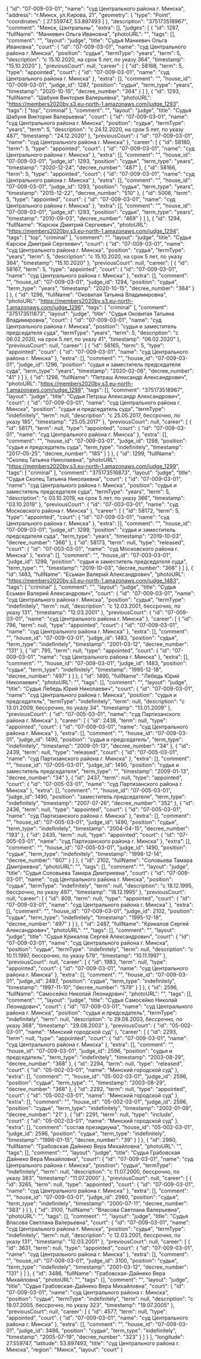 {
    "id": "07-009-03-01",
    "name": "суд Центрального района г. Минска",
    "address": "г.Минск, ул.Кирова, 21",
    "geometry": {
        "type": "Point",
        "coordinates": [
            27.559747,
            53.897493
        ]
    },
    "description": "375173518967",
    "comment": "Менск, Цэнтральны",
    "extra": [],
    "judges": [
        {
            "id": 1287,
            "fullName": "Манкевич Ольга Ивановна",
            "photoURL": "",
            "tags": [],
            "comment": "",
            "layout": "judge",
            "title": "Судья Манкевич Ольга Ивановна",
            "court": {
                "id": "07-009-03-01",
                "name": "суд Центрального района г. Минска",
                "position": "судья",
                "termType": "years",
                "term": 5,
                "description": "c 15.10.2020, на срок 5 лет, по указу 364",
                "timestamp": "15.10.2020"
            },
            "previousCourt": null,
            "career": [
                {
                    "id": 58168,
                    "term": 5,
                    "type": "appointed",
                    "court": {
                        "id": "07-009-03-01",
                        "name": "суд Центрального района г. Минска"
                    },
                    "extra": [],
                    "comment": "",
                    "house_id": "07-009-03-01",
                    "judge_id": 1287,
                    "position": "судья",
                    "term_type": "years",
                    "timestamp": "2020-10-15",
                    "decree_number": "364"
                }
            ]
        },
        {
            "id": 1293,
            "fullName": "Шабуня Виктория Валерьевна",
            "photoURL": "https://members2020by.s3.eu-north-1.amazonaws.com/judge_1293",
            "tags": [
                "top",
                "criminal"
            ],
            "comment": "",
            "layout": "judge",
            "title": "Судья Шабуня Виктория Валерьевна",
            "court": {
                "id": "07-009-03-01",
                "name": "суд Центрального района г. Минска",
                "position": "судья",
                "termType": "years",
                "term": 5,
                "description": "c 24.12.2020, на срок 5 лет, по указу 487",
                "timestamp": "24.12.2020"
            },
            "previousCourt": {
                "id": "07-009-03-01",
                "name": "суд Центрального района г. Минска"
            },
            "career": [
                {
                    "id": 58180,
                    "term": 5,
                    "type": "appointed",
                    "court": {
                        "id": "07-009-03-01",
                        "name": "суд Центрального района г. Минска"
                    },
                    "extra": [],
                    "comment": "",
                    "house_id": "07-009-03-01",
                    "judge_id": 1293,
                    "position": "судья",
                    "term_type": "years",
                    "timestamp": "2020-12-24",
                    "decree_number": "487"
                },
                {
                    "id": 58166,
                    "term": 5,
                    "type": "appointed",
                    "court": {
                        "id": "07-009-03-01",
                        "name": "суд Центрального района г. Минска"
                    },
                    "extra": [],
                    "comment": "",
                    "house_id": "07-009-03-01",
                    "judge_id": 1293,
                    "position": "судья",
                    "term_type": "years",
                    "timestamp": "2015-12-22",
                    "decree_number": "510"
                },
                {
                    "id": 5006,
                    "term": 5,
                    "type": "appointed",
                    "court": {
                        "id": "07-009-03-01",
                        "name": "суд Центрального района г. Минска"
                    },
                    "extra": [],
                    "comment": "",
                    "house_id": "07-009-03-01",
                    "judge_id": 1293,
                    "position": "судья",
                    "term_type": "years",
                    "timestamp": "2010-09-03",
                    "decree_number": "469"
                }
            ]
        },
        {
            "id": 1294,
            "fullName": "Карсюк Дмитрий Сергеевич",
            "photoURL": "https://members2020by.s3.eu-north-1.amazonaws.com/judge_1294",
            "tags": [
                "top",
                "criminal"
            ],
            "comment": "",
            "layout": "judge",
            "title": "Судья Карсюк Дмитрий Сергеевич",
            "court": {
                "id": "07-009-03-01",
                "name": "суд Центрального района г. Минска",
                "position": "судья",
                "termType": "years",
                "term": 5,
                "description": "c 15.10.2020, на срок 5 лет, по указу 364",
                "timestamp": "15.10.2020"
            },
            "previousCourt": null,
            "career": [
                {
                    "id": 58167,
                    "term": 5,
                    "type": "appointed",
                    "court": {
                        "id": "07-009-03-01",
                        "name": "суд Центрального района г. Минска"
                    },
                    "extra": [],
                    "comment": "",
                    "house_id": "07-009-03-01",
                    "judge_id": 1294,
                    "position": "судья",
                    "term_type": "years",
                    "timestamp": "2020-10-15",
                    "decree_number": "364"
                }
            ]
        },
        {
            "id": 1296,
            "fullName": "Оковитая Татьяна Владимировна",
            "photoURL": "https://members2020by.s3.eu-north-1.amazonaws.com/judge_1296",
            "tags": [
                "criminal"
            ],
            "comment": "375173511873",
            "layout": "judge",
            "title": "Судья Оковитая Татьяна Владимировна",
            "court": {
                "id": "07-009-03-01",
                "name": "суд Центрального района г. Минска",
                "position": "судья и заместитель председателя суда",
                "termType": "years",
                "term": 5,
                "description": "c 06.02.2020, на срок 5 лет, по указу 41",
                "timestamp": "06.02.2020"
            },
            "previousCourt": null,
            "career": [
                {
                    "id": 58165,
                    "term": 5,
                    "type": "appointed",
                    "court": {
                        "id": "07-009-03-01",
                        "name": "суд Центрального района г. Минска"
                    },
                    "extra": [],
                    "comment": "",
                    "house_id": "07-009-03-01",
                    "judge_id": 1296,
                    "position": "судья и заместитель председателя суда",
                    "term_type": "years",
                    "timestamp": "2020-02-06",
                    "decree_number": "41"
                }
            ]
        },
        {
            "id": 1298,
            "fullName": "Петраш Александр Александрович",
            "photoURL": "https://members2020by.s3.eu-north-1.amazonaws.com/judge_1298",
            "tags": [],
            "comment": "375173518967",
            "layout": "judge",
            "title": "Судья Петраш Александр Александрович",
            "court": {
                "id": "07-009-03-01",
                "name": "суд Центрального района г. Минска",
                "position": "судья и председатель суда",
                "termType": "indefinitely",
                "term": null,
                "description": "c 25.05.2017, бессрочно, по указу 185",
                "timestamp": "25.05.2017"
            },
            "previousCourt": null,
            "career": [
                {
                    "id": 58171,
                    "term": null,
                    "type": "appointed",
                    "court": {
                        "id": "07-009-03-01",
                        "name": "суд Центрального района г. Минска"
                    },
                    "extra": [],
                    "comment": "",
                    "house_id": "07-009-03-01",
                    "judge_id": 1298,
                    "position": "судья и председатель суда",
                    "term_type": "indefinitely",
                    "timestamp": "2017-05-25",
                    "decree_number": "185"
                }
            ]
        },
        {
            "id": 1299,
            "fullName": "Скопец Татьяна Николаевна",
            "photoURL": "https://members2020by.s3.eu-north-1.amazonaws.com/judge_1299",
            "tags": [
                "criminal"
            ],
            "comment": "375173516873",
            "layout": "judge",
            "title": "Судья Скопец Татьяна Николаевна",
            "court": {
                "id": "07-009-03-01",
                "name": "суд Центрального района г. Минска",
                "position": "судья и заместитель председателя суда",
                "termType": "years",
                "term": 5,
                "description": "c 03.10.2019, на срок 5 лет, по указу 366",
                "timestamp": "03.10.2019"
            },
            "previousCourt": {
                "id": "07-003-03-01",
                "name": "суд Московского района г. Минска"
            },
            "career": [
                {
                    "id": 58172,
                    "term": 5,
                    "type": "appointed",
                    "court": {
                        "id": "07-009-03-01",
                        "name": "суд Центрального района г. Минска"
                    },
                    "extra": [],
                    "comment": "",
                    "house_id": "07-009-03-01",
                    "judge_id": 1299,
                    "position": "судья и заместитель председателя суда",
                    "term_type": "years",
                    "timestamp": "2019-10-03",
                    "decree_number": "366"
                },
                {
                    "id": 58173,
                    "term": null,
                    "type": "released",
                    "court": {
                        "id": "07-003-03-01",
                        "name": "суд Московского района г. Минска"
                    },
                    "extra": [],
                    "comment": "",
                    "house_id": "07-003-03-01",
                    "judge_id": 1299,
                    "position": "судья и заместитель председателя суда",
                    "term_type": "",
                    "timestamp": "2019-10-03",
                    "decree_number": "366"
                }
            ]
        },
        {
            "id": 1483,
            "fullName": "Есьман Валерий Александрович",
            "photoURL": "https://members2020by.s3.eu-north-1.amazonaws.com/judge_1483",
            "tags": [
                "criminal"
            ],
            "comment": "",
            "layout": "judge",
            "title": "Судья Есьман Валерий Александрович",
            "court": {
                "id": "07-009-03-01",
                "name": "суд Центрального района г. Минска",
                "position": "судья",
                "termType": "indefinitely",
                "term": null,
                "description": "c 12.03.2001, бессрочно, по указу 131",
                "timestamp": "12.03.2001"
            },
            "previousCourt": {
                "id": "07-009-03-01",
                "name": "суд Центрального района г. Минска"
            },
            "career": [
                {
                    "id": 796,
                    "term": null,
                    "type": "appointed",
                    "court": {
                        "id": "07-009-03-01",
                        "name": "суд Центрального района г. Минска"
                    },
                    "extra": [],
                    "comment": "",
                    "house_id": "07-009-03-01",
                    "judge_id": 1483,
                    "position": "судья",
                    "term_type": "indefinitely",
                    "timestamp": "2001-03-12",
                    "decree_number": "131"
                },
                {
                    "id": 795,
                    "term": null,
                    "type": "appointed",
                    "court": {
                        "id": "07-009-03-01",
                        "name": "суд Центрального района г. Минска"
                    },
                    "extra": [],
                    "comment": "",
                    "house_id": "07-009-03-01",
                    "judge_id": 1483,
                    "position": "судья",
                    "term_type": "indefinitely",
                    "timestamp": "1995-12-18",
                    "decree_number": "497"
                }
            ]
        },
        {
            "id": 1490,
            "fullName": "Лебедь Юрий Николаевич",
            "photoURL": "",
            "tags": [],
            "comment": "",
            "layout": "judge",
            "title": "Судья Лебедь Юрий Николаевич",
            "court": {
                "id": "07-009-03-01",
                "name": "суд Центрального района г. Минска",
                "position": "судья и председатель",
                "termType": "indefinitely",
                "term": null,
                "description": "c 13.01.2009, бессрочно, по указу 34",
                "timestamp": "13.01.2009"
            },
            "previousCourt": {
                "id": "07-005-03-01",
                "name": "суд Партизанского района г. Минска"
            },
            "career": [
                {
                    "id": 2438,
                    "term": null,
                    "type": "appointed",
                    "court": {
                        "id": "07-009-03-01",
                        "name": "суд Центрального района г. Минска"
                    },
                    "extra": [],
                    "comment": "",
                    "house_id": "07-009-03-01",
                    "judge_id": 1490,
                    "position": "судья и председатель",
                    "term_type": "indefinitely",
                    "timestamp": "2009-01-13",
                    "decree_number": "34"
                },
                {
                    "id": 2439,
                    "term": null,
                    "type": "released",
                    "court": {
                        "id": "07-005-03-01",
                        "name": "суд Партизанского района г. Минска"
                    },
                    "extra": [],
                    "comment": "",
                    "house_id": "07-005-03-01",
                    "judge_id": 1490,
                    "position": "судья и заместитель председателя",
                    "term_type": "",
                    "timestamp": "2009-01-13",
                    "decree_number": "34"
                },
                {
                    "id": 2437,
                    "term": null,
                    "type": "appointed",
                    "court": {
                        "id": "07-005-03-01",
                        "name": "суд Партизанского района г. Минска"
                    },
                    "extra": [],
                    "comment": "",
                    "house_id": "07-005-03-01",
                    "judge_id": 1490,
                    "position": "заместитель председателя",
                    "term_type": "indefinitely",
                    "timestamp": "2007-07-26",
                    "decree_number": "352"
                },
                {
                    "id": 2436,
                    "term": null,
                    "type": "appointed",
                    "court": {
                        "id": "07-005-03-01",
                        "name": "суд Партизанского района г. Минска"
                    },
                    "extra": [],
                    "comment": "",
                    "house_id": "07-005-03-01",
                    "judge_id": 1490,
                    "position": "судья",
                    "term_type": "indefinitely",
                    "timestamp": "2004-04-15",
                    "decree_number": "193"
                },
                {
                    "id": 2435,
                    "term": null,
                    "type": "appointed",
                    "court": {
                        "id": "07-005-03-01",
                        "name": "суд Партизанского района г. Минска"
                    },
                    "extra": [],
                    "comment": "",
                    "house_id": "07-005-03-01",
                    "judge_id": 1490,
                    "position": "судья",
                    "term_type": "indefinitely",
                    "timestamp": "1998-12-14",
                    "decree_number": "607"
                }
            ]
        },
        {
            "id": 2102,
            "fullName": "Соловьева Тамара Дмитриевна",
            "photoURL": "",
            "tags": [],
            "comment": "",
            "layout": "judge",
            "title": "Судья Соловьева Тамара Дмитриевна",
            "court": {
                "id": "07-009-03-01",
                "name": "суд Центрального района г. Минска",
                "position": "судья",
                "termType": "indefinitely",
                "term": null,
                "description": "c 18.12.1995, бессрочно, по указу 497",
                "timestamp": "18.12.1995"
            },
            "previousCourt": null,
            "career": [
                {
                    "id": 809,
                    "term": null,
                    "type": "appointed",
                    "court": {
                        "id": "07-009-03-01",
                        "name": "суд Центрального района г. Минска"
                    },
                    "extra": [],
                    "comment": "",
                    "house_id": "07-009-03-01",
                    "judge_id": 2102,
                    "position": "судья",
                    "term_type": "indefinitely",
                    "timestamp": "1995-12-18",
                    "decree_number": "497"
                }
            ]
        },
        {
            "id": 2487,
            "fullName": "Крикалов Сергей Александрович",
            "photoURL": "",
            "tags": [],
            "comment": "",
            "layout": "judge",
            "title": "Судья Крикалов Сергей Александрович",
            "court": {
                "id": "07-009-03-01",
                "name": "суд Центрального района г. Минска",
                "position": "судья",
                "termType": "indefinitely",
                "term": null,
                "description": "c 10.11.1997, бессрочно, по указу 579",
                "timestamp": "10.11.1997"
            },
            "previousCourt": null,
            "career": [
                {
                    "id": 1983,
                    "term": null,
                    "type": "appointed",
                    "court": {
                        "id": "07-009-03-01",
                        "name": "суд Центрального района г. Минска"
                    },
                    "extra": [],
                    "comment": "",
                    "house_id": "07-009-03-01",
                    "judge_id": 2487,
                    "position": "судья",
                    "term_type": "indefinitely",
                    "timestamp": "1997-11-10",
                    "decree_number": "579"
                }
            ]
        },
        {
            "id": 2596,
            "fullName": "Самосейко Николай Леонидович",
            "photoURL": "",
            "tags": [],
            "comment": "",
            "layout": "judge",
            "title": "Судья Самосейко Николай Леонидович",
            "court": {
                "id": "07-009-03-01",
                "name": "суд Центрального района г. Минска",
                "position": "судья и председатель",
                "termType": "indefinitely",
                "term": null,
                "description": "c 29.08.2003, бессрочно, по указу 368",
                "timestamp": "29.08.2003"
            },
            "previousCourt": {
                "id": "05-002-03-01",
                "name": "Минский городской суд"
            },
            "career": [
                {
                    "id": 2293,
                    "term": null,
                    "type": "appointed",
                    "court": {
                        "id": "07-009-03-01",
                        "name": "суд Центрального района г. Минска"
                    },
                    "extra": [],
                    "comment": "",
                    "house_id": "07-009-03-01",
                    "judge_id": 2596,
                    "position": "судья и председатель",
                    "term_type": "indefinitely",
                    "timestamp": "2003-08-29",
                    "decree_number": "368"
                },
                {
                    "id": 2294,
                    "term": null,
                    "type": "released",
                    "court": {
                        "id": "05-002-03-01",
                        "name": "Минский городской суд"
                    },
                    "extra": [],
                    "comment": "",
                    "house_id": "05-002-03-01",
                    "judge_id": 2596,
                    "position": "судья",
                    "term_type": "",
                    "timestamp": "2003-08-29",
                    "decree_number": "368"
                },
                {
                    "id": 2292,
                    "term": null,
                    "type": "appointed",
                    "court": {
                        "id": "05-002-03-01",
                        "name": "Минский городской суд"
                    },
                    "extra": [],
                    "comment": "",
                    "house_id": "05-002-03-01",
                    "judge_id": 2596,
                    "position": "судья",
                    "term_type": "indefinitely",
                    "timestamp": "2002-01-09",
                    "decree_number": "21"
                },
                {
                    "id": 2291,
                    "term": null,
                    "type": "include",
                    "court": {
                        "id": "05-002-03-01",
                        "name": "Минский городской суд"
                    },
                    "extra": [],
                    "comment": "состав президиума",
                    "house_id": "05-002-03-01",
                    "judge_id": 2596,
                    "position": "судья",
                    "term_type": "indefinitely",
                    "timestamp": "1998-01-15",
                    "decree_number": "39"
                }
            ]
        },
        {
            "id": 2980,
            "fullName": "Грабовская Дайнеко Вера Михайловна",
            "photoURL": "",
            "tags": [],
            "comment": "",
            "layout": "judge",
            "title": "Судья Грабовская Дайнеко Вера Михайловна",
            "court": {
                "id": "07-009-03-01",
                "name": "суд Центрального района г. Минска",
                "position": "судья",
                "termType": "indefinitely",
                "term": null,
                "description": "c 11.07.2000, бессрочно, по указу 383",
                "timestamp": "11.07.2000"
            },
            "previousCourt": null,
            "career": [
                {
                    "id": 3265,
                    "term": null,
                    "type": "appointed",
                    "court": {
                        "id": "07-009-03-01",
                        "name": "суд Центрального района г. Минска"
                    },
                    "extra": [],
                    "comment": "",
                    "house_id": "07-009-03-01",
                    "judge_id": 2980,
                    "position": "судья",
                    "term_type": "indefinitely",
                    "timestamp": "2000-07-11",
                    "decree_number": "383"
                }
            ]
        },
        {
            "id": 3100,
            "fullName": "Власова Светлана Валерьевна",
            "photoURL": "",
            "tags": [],
            "comment": "",
            "layout": "judge",
            "title": "Судья Власова Светлана Валерьевна",
            "court": {
                "id": "07-009-03-01",
                "name": "суд Центрального района г. Минска",
                "position": "судья",
                "termType": "indefinitely",
                "term": null,
                "description": "c 12.03.2001, бессрочно, по указу 131",
                "timestamp": "12.03.2001"
            },
            "previousCourt": null,
            "career": [
                {
                    "id": 3631,
                    "term": null,
                    "type": "appointed",
                    "court": {
                        "id": "07-009-03-01",
                        "name": "суд Центрального района г. Минска"
                    },
                    "extra": [],
                    "comment": "",
                    "house_id": "07-009-03-01",
                    "judge_id": 3100,
                    "position": "судья",
                    "term_type": "indefinitely",
                    "timestamp": "2001-03-12",
                    "decree_number": "131"
                }
            ]
        },
        {
            "id": 3486,
            "fullName": "Грабовская-Дайнеко Вера Михайловна",
            "photoURL": "",
            "tags": [],
            "comment": "",
            "layout": "judge",
            "title": "Судья Грабовская-Дайнеко Вера Михайловна",
            "court": {
                "id": "07-009-03-01",
                "name": "суд Центрального района г. Минска",
                "position": "судья",
                "termType": "indefinitely",
                "term": null,
                "description": "c 19.07.2005, бессрочно, по указу 323",
                "timestamp": "19.07.2005"
            },
            "previousCourt": null,
            "career": [
                {
                    "id": 4577,
                    "term": null,
                    "type": "appointed",
                    "court": {
                        "id": "07-009-03-01",
                        "name": "суд Центрального района г. Минска"
                    },
                    "extra": [],
                    "comment": "",
                    "house_id": "07-009-03-01",
                    "judge_id": 3486,
                    "position": "судья",
                    "term_type": "indefinitely",
                    "timestamp": "2005-07-19",
                    "decree_number": "323"
                }
            ]
        }
    ],
    "longitude": 27.559747,
    "latitude": 53.897493,
    "title": "суд Центрального района г. Минска",
    "region": "Минск",
    "layout": "court"
}